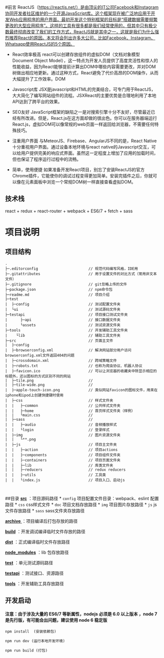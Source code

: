 #前言
ReactJS（https://reactjs.net/）是由顶尖的IT公司Facebook和Instagram协同开发者社区维护的一个开源JavaScript库。这个框架现在被广泛地应用于开发Web应用程序的用户界面。最初开发这个特别框架的目标是“搭建数据需要频繁更改的大型应用程序”。这样的工具有很多都是我们经常使用的，但其中只有极少数最终彻底改变了我们的工作方式，ReactJS就是其中之一，这就是我们为什么强烈推荐React的原因。本文将会列出许多大公司，比如Facebook、Instagram、Whatsapp使用ReactJS的5个原因。

* React效率极高
react可以创建存放组件的虚拟DOM（文档对象模型Document Object Model），这一特点为开发人员提供了高度灵活性和惊人的性能收益，因为React能够提前计算出DOM中哪些内容需要更改，并对DOM树做出相应地更新。通过这种方式，React避免了代价高昂的DOM操作，从而大幅提升了工作效率。DOM

* Javascript库
JSX是javascript和HTML的完美结合，可专门用于ReactJS，大大简化了编写网站组件的流程。JSXReact的主要优势是合理地利用了本地API达到了跨平台的效果。

* SEO友好
JavaScript框架的缺陷之一是对搜索引擎十分不友好，尽管最近已经有所改进。但是，React.js在这方面却做的很出色。你可以在服务器端运行React.js，虚拟DOM可以像常规的web页面一样返回给浏览器，不需要任何特殊技巧。

* 注重用户界面
与MeteorJS、Firebase、AngularJS不同的是，React Native十分重视用户界面。通过设备本地环境与react native的Javascript交互，可以给用户提供完美的响应式界面。虽然这一定程度上增加了应用的加载时间，但也保证了程序运行过程中的流畅。

* 简单，使用便捷
如果准备开发React项目，别忘了安装ReactJS的官方Chrome插件，它能使你的调试过程变得更加简单。安装完插件之后，你就可以像在元素面板中浏览一个常规DOM树一样直接查看虚拟DOM。

## 技术栈

react + redux + react-router + webpack + ES6/7 + fetch + sass 


# 项目说明
## 项目结构

```
.
├─.editorconfig                       // 规范代码编写风格，IDE用
├─.gitattributes                      // 用于设置文件的对比方式（常用非文本文件）
├─.gitignore                          // git忽略上传的文件
├─package.json                        // npm命令包
├─readme.md                           // 项目介绍
├─test
|  ├─config                           // 测试配置文件夹
|  └ui                                // 测试源码文件夹
├─testapi                             // 项目接口测试文件夹
|      ├─api                          // 接口数据文件夹
|      └assets                        // 测试资源文件夹
├─tools                               // 开发辅助工具文件夹
|    └lib                             // 辅助工具文件夹 
├─src                                 // 页面主文件
|  ├─config
|  ├─browserconfig.xml                // 解决网站部分用户访问browserconfig.xml文件返回404的问题
|  ├─crossdomain.xml                  // 跨域策略文件
|  ├─robots.txt                       // 也称为爬虫协议、机器人协议
|  ├─favicon.ico                      // 可以让浏览器的收藏夹中除显示相应的标题外，还以图标的方式区别不同的网站
|  ├─tile.png                         // 
|  ├─tile-wide.png                    // 
|  ├─apple-touch-icon.png             // 类似网站favicon的图标文件，用来在iphone和ipod上创建快捷键时使用
|  ├─css                              // 样式文件夹
|  |   ├─common                       // 公共样式文件夹
|  |   ├─home                         // 首页样式文件夹（样例）
|  |   └main.css                      // 
|  ├─sass                             // 
|  |   ├─audio                        // 音频播放样式
|  |   └login                         // 登录样式
|  ├─img                              // 图片资源文件夹
|  |   └**.png
|  ├─js                               // 项目主文件夹
|  |   ├─action                       // 项目actions
|  |   ├─components                   // 项目组件文件夹
|  |   ├─containers                   // 项目页面文件夹
|  |   ├─lib                          // 库类文件夹
|  |   ├─reducers                     // redux reducers
|  |   ├─utils                        // 工具类
|  |   └index.js                      // 项目入口、启动js



```
 ##目录
[**src**](#src) ：项目源码路径
    * `config` 项目配置文件目录：webpack、eslint 配置路径
    * `css` css样式文件
    * `doc` 项目文档存放路径
    * `img` 项目图片存放路径
    * `js` js文件存放路径
    * `sass` sass文件夹存放路径

[**archive** ](#archive) ：项目编译后打包存放的路径

[**build**](#build) ：开发调试编译临时文件存放的路径

[**dist**](#dist) ：正式编译临时文件存放路径

[**node_modules**](#node_modules) ：lib 包存放路径

[**test**](#test) ：单元测试源码路径

[**testapi**](#testapi) ：测试接口、资源路径

[**tools**](#tools) ：开发辅助工具存放路径

## 开发启动

#### 注意：由于涉及大量的 ES6/7 等新属性，nodejs 必须是 6.0 以上版本 ，node 7 是先行版，有可能会出问题，建议使用 node 6 稳定版

```
npm install  (安装依赖包)

npm run dev (运行本地开发环境)

npm run build (打包)

```

   








